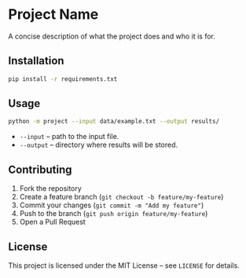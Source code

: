# Project Name

A concise description of what the project does and who it is for.

## Installation

```bash
pip install -r requirements.txt
```

## Usage

```bash
python -m project --input data/example.txt --output results/
```

* `--input`  – path to the input file.  
* `--output` – directory where results will be stored.

## Contributing

1. Fork the repository  
2. Create a feature branch (`git checkout -b feature/my-feature`)  
3. Commit your changes (`git commit -m "Add my feature"`)  
4. Push to the branch (`git push origin feature/my-feature`)  
5. Open a Pull Request

## License

This project is licensed under the MIT License – see `LICENSE` for details.
